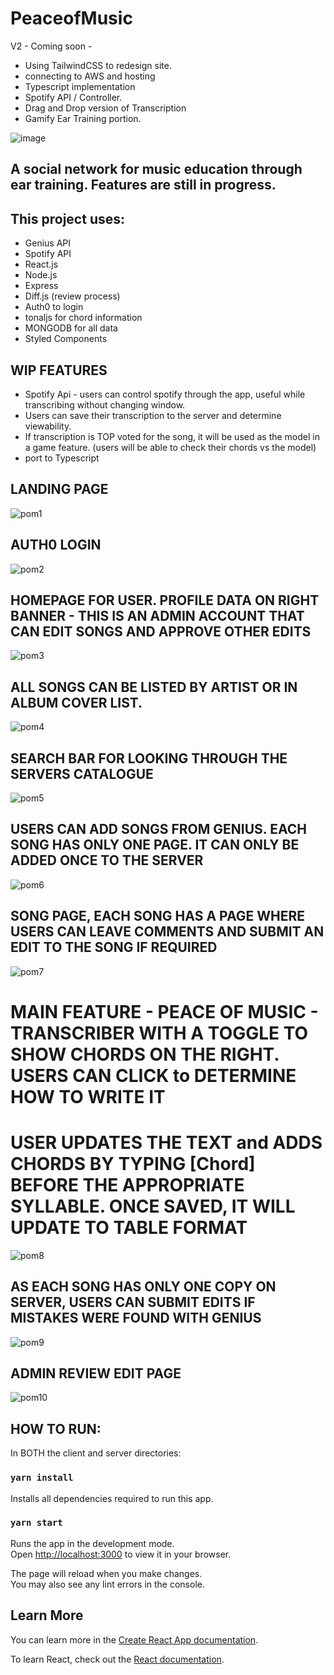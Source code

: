 # PeaceofMusic

V2 - Coming soon - 
- Using TailwindCSS to redesign site. 
- connecting to AWS and hosting
- Typescript implementation
- Spotify API / Controller.
- Drag and Drop version of Transcription
- Gamify Ear Training portion.

![image](https://user-images.githubusercontent.com/89666837/221988231-001bee52-30e4-4b9b-8584-cdf0935efefc.png)

## A social network for music education through ear training. Features are still in progress.
## This project uses:
 - Genius API
 - Spotify API
 - React.js
 - Node.js
 - Express
 - Diff.js (review process)
 - Auth0 to login
 - tonaljs for chord information
 - MONGODB for all data
 - Styled Components
## WIP FEATURES 
- Spotify Api - users can control spotify through the app, useful while transcribing without changing window.
- Users can save their transcription to the server and determine viewability.
- If transcription is TOP voted for the song, it will be used as the model in a game feature. (users will be able to check their chords vs the model)
- port to Typescript

 ## LANDING PAGE
![pom1](https://user-images.githubusercontent.com/89666837/220718937-aed6d308-5909-4c00-8334-4335ef14dbbc.png)

## AUTH0 LOGIN
![pom2](https://user-images.githubusercontent.com/89666837/220718964-4248ba37-5236-4e9d-9ac5-7e630ac744f3.png)

## HOMEPAGE FOR USER. PROFILE DATA ON RIGHT BANNER - THIS IS AN ADMIN ACCOUNT THAT CAN EDIT SONGS AND APPROVE OTHER EDITS
![pom3](https://user-images.githubusercontent.com/89666837/220718970-2b177c27-5ae9-437b-b797-dcc0bbc1030d.png)
## ALL SONGS CAN BE LISTED BY ARTIST OR IN ALBUM COVER LIST.
![pom4](https://user-images.githubusercontent.com/89666837/220718989-52c2b390-5619-4ddd-8923-618d5d743277.png)
## SEARCH BAR FOR LOOKING THROUGH THE SERVERS CATALOGUE
![pom5](https://user-images.githubusercontent.com/89666837/220719000-b643ecab-93af-44c8-a361-7b6090b46835.png)
## USERS CAN ADD SONGS FROM GENIUS. EACH SONG HAS ONLY ONE PAGE. IT CAN ONLY BE ADDED ONCE TO THE SERVER
![pom6](https://user-images.githubusercontent.com/89666837/220719047-5ae8bc5a-6bd6-4304-a2b2-b28dc7faeec8.png)
## SONG PAGE, EACH SONG HAS A PAGE WHERE USERS CAN LEAVE COMMENTS AND SUBMIT AN EDIT TO THE SONG IF REQUIRED
![pom7](https://user-images.githubusercontent.com/89666837/220719058-b622cd75-12b3-4580-95a1-c9757e6aafdd.png)
# MAIN FEATURE - PEACE OF MUSIC - TRANSCRIBER WITH A TOGGLE TO SHOW CHORDS ON THE RIGHT. USERS CAN CLICK to DETERMINE HOW TO WRITE IT
# USER UPDATES THE TEXT and ADDS CHORDS BY TYPING [Chord] BEFORE THE APPROPRIATE SYLLABLE. ONCE SAVED, IT WILL UPDATE TO TABLE FORMAT
![pom8](https://user-images.githubusercontent.com/89666837/220719073-930f13be-4cdc-4b03-bd79-b75a8936dc46.png)
## AS EACH SONG HAS ONLY ONE COPY ON SERVER, USERS CAN SUBMIT EDITS IF MISTAKES WERE FOUND WITH GENIUS
![pom9](https://user-images.githubusercontent.com/89666837/220719080-76a15903-2140-4d5a-a8cc-19f0ccd6b30e.png)
## ADMIN REVIEW EDIT PAGE
![pom10](https://user-images.githubusercontent.com/89666837/220719086-c5840973-4bb8-4d5d-8887-d34cfe1f8b2d.png)

## HOW TO RUN: 
In BOTH the client and server directories: 

### `yarn install`

Installs all dependencies required to run this app.

### `yarn start`

Runs the app in the development mode.\
Open [http://localhost:3000](http://localhost:3000) to view it in your browser.

The page will reload when you make changes.\
You may also see any lint errors in the console.



## Learn More

You can learn more in the [Create React App documentation](https://facebook.github.io/create-react-app/docs/getting-started).

To learn React, check out the [React documentation](https://reactjs.org/).

